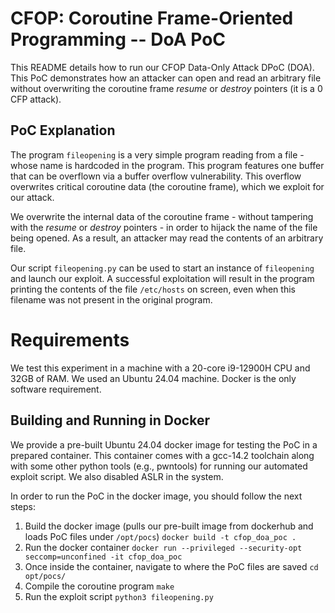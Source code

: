 # CFOP: Coroutine Frame-Oriented Programming -- DoA PoC
This README details how to run our CFOP Data-Only Attack DPoC (DOA).
This PoC demonstrates how an attacker can open and read an arbitrary file without overwriting the coroutine frame *resume* or *destroy* pointers (it is a 0 CFP attack).

## PoC Explanation
The program ```fileopening``` is a very simple program reading from a file - whose name is hardcoded in the program.
This program features one buffer that can be overflown via a buffer overflow vulnerability. This overflow overwrites critical coroutine data (the coroutine frame), which we exploit for our attack. 

We overwrite the internal data of the coroutine frame - without tampering with the *resume* or *destroy* pointers - in order to hijack the name of the file being opened. As a result, an attacker may read the contents of an arbitrary file.

Our script ```fileopening.py``` can be used to start an instance of ```fileopening``` and launch our exploit. A successful exploitation will result in the program printing the contents of the file ```/etc/hosts``` on screen, even when this filename was not present in the original program.

# Requirements
We test this experiment in a machine with a 20-core i9-12900H CPU and 32GB of RAM. We used an Ubuntu 24.04 machine. Docker is the only software requirement.

## Building and Running in Docker
We provide a pre-built Ubuntu 24.04 docker image for testing the PoC in a prepared container.
This container comes with a gcc-14.2 toolchain along with some other python tools (e.g., pwntools) for running our automated exploit script. We also disabled ASLR in the system.

In order to run the PoC in the docker image, you should follow the next steps:
1. Build the docker image (pulls our pre-built image from dockerhub and loads PoC files under ```/opt/pocs```)
```docker build -t cfop_doa_poc .```
2. Run the docker container
```docker run --privileged --security-opt seccomp=unconfined -it cfop_doa_poc```
3. Once inside the container, navigate to where the PoC files are saved
```cd opt/pocs/```
4. Compile the coroutine program
```make```
5. Run the exploit script
```python3 fileopening.py```


